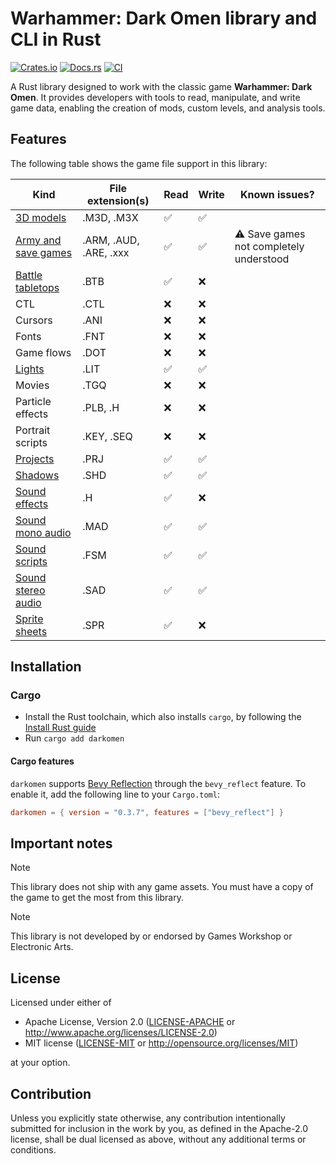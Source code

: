 # Warhammer: Dark Omen library and CLI in Rust

[![Crates.io](https://img.shields.io/crates/v/darkomen.svg)](https://crates.io/crates/darkomen)
[![Docs.rs](https://docs.rs/darkomen/badge.svg)](https://docs.rs/darkomen)
[![CI](https://github.com/mgi388/darkomen/workflows/CI/badge.svg)](https://github.com/mgi388/darkomen/actions)

A Rust library designed to work with the classic game **Warhammer: Dark Omen**. It provides developers with tools to read, manipulate, and write game data, enabling the creation of mods, custom levels, and analysis tools.

## Features

The following table shows the game file support in this library:

| Kind                                       | File extension(s)      | Read | Write | Known issues?                           |
| ------------------------------------------ | ---------------------- | ---- | ----- | --------------------------------------- |
| [3D models](src/m3d)                       | .M3D, .M3X             | ✅   | ✅    |                                         |
| [Army and save games](src/army)            | .ARM, .AUD, .ARE, .xxx | ✅   | ✅    | ⚠️ Save games not completely understood |
| [Battle tabletops](src/battle_tabletop)    | .BTB                   | ✅   | ❌    |                                         |
| CTL                                        | .CTL                   | ❌   | ❌    |                                         |
| Cursors                                    | .ANI                   | ❌   | ❌    |                                         |
| Fonts                                      | .FNT                   | ❌   | ❌    |                                         |
| Game flows                                 | .DOT                   | ❌   | ❌    |                                         |
| [Lights](src/light)                        | .LIT                   | ✅   | ✅    |                                         |
| Movies                                     | .TGQ                   | ❌   | ❌    |                                         |
| Particle effects                           | .PLB, .H               | ❌   | ❌    |                                         |
| Portrait scripts                           | .KEY, .SEQ             | ❌   | ❌    |                                         |
| [Projects](src/project)                    | .PRJ                   | ✅   | ✅    |                                         |
| [Shadows](src/shadow)                      | .SHD                   | ✅   | ✅    |                                         |
| [Sound effects](src/sound/sfx)             | .H                     | ✅   | ❌    |                                         |
| [Sound mono audio](src/sound/mad)          | .MAD                   | ✅   | ✅    |                                         |
| [Sound scripts](src/sound/script)          | .FSM                   | ✅   | ✅    |                                         |
| [Sound stereo audio](src/sound/sad)        | .SAD                   | ✅   | ✅    |                                         |
| [Sprite sheets](src/graphics/sprite_sheet) | .SPR                   | ✅   | ❌    |                                         |

## Installation

### Cargo

- Install the Rust toolchain, which also installs `cargo`, by following the [Install Rust guide](https://www.rust-lang.org/tools/install)
- Run `cargo add darkomen`

#### Cargo features

`darkomen` supports [Bevy Reflection](https://docs.rs/bevy_reflect/latest/bevy_reflect)
through the `bevy_reflect` feature. To enable it, add the following line to
your `Cargo.toml`:

```toml
darkomen = { version = "0.3.7", features = ["bevy_reflect"] }
```

## Important notes

> [!NOTE]
> This library does not ship with any game assets. You must have a copy of the game to get the most from this library.

> [!NOTE]
> This library is not developed by or endorsed by Games Workshop or Electronic Arts.

## License

Licensed under either of

- Apache License, Version 2.0
  ([LICENSE-APACHE](LICENSE-APACHE) or http://www.apache.org/licenses/LICENSE-2.0)
- MIT license
  ([LICENSE-MIT](LICENSE-MIT) or http://opensource.org/licenses/MIT)

at your option.

## Contribution

Unless you explicitly state otherwise, any contribution intentionally submitted
for inclusion in the work by you, as defined in the Apache-2.0 license, shall be
dual licensed as above, without any additional terms or conditions.

